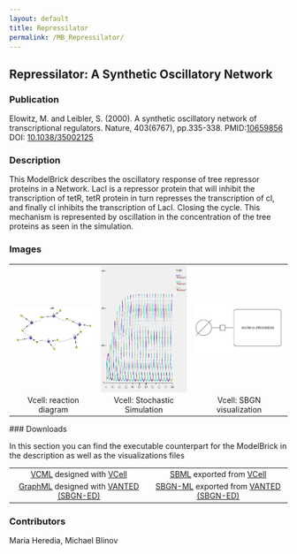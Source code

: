 ```yaml
---
layout: default
title: Repressilator
permalink: /MB_Repressilator/
---
```

## Repressilator: A Synthetic Oscillatory Network

### Publication 
Elowitz, M. and Leibler, S. (2000). A synthetic oscillatory network of transcriptional regulators. Nature, 403(6767), pp.335-338.
 PMID:<a href="https://www.ncbi.nlm.nih.gov/pubmed/?term=10659856">10659856</a>&ensp; 
 DOI: <a href="https://doi.org/10.1038/35002125"> 10.1038/35002125</a><br />

### Description
This ModelBrick describes the oscillatory response of tree repressor proteins in a Network. 
LacI is a repressor protein that will inhibit the transcription of tetR, tetR protein in turn represses the transcription of cI,
and finally cI inhibits the transcription of LacI. Closing the cycle. This mechanism is represented by oscillation in the concentration of the tree proteins as seen in the simulation.

### Images
<center>
 <table> 
 <tr>
  <td align="center" width="280"><a href="https://modelbricks.github.io/images/Vcellimages/repressilator_Vcell_diagram.PNG"><img align="center" src="/images/Vcellimages/repressilator_Vcell_diagram.PNG"/></a></td>
    <td align="center" width="280"><a href="https://modelbricks.github.io/images/Vcellimages/repressilator_Vcell_sim1.PNG"><img align="center" src="/images/Vcellimages/repressilator_Vcell_sim1.PNG" height="230"/></a></td>
   <td align="center" width="280"><a href="https://modelbricks.github.io/images/SBGNfiles/WIP.PNG"><img align="center" src="/images/Vcellimages/WIP.PNG"/></a></td>
 </tr>
 <tr>
  <td align="center"> Vcell: reaction diagram </td>
   <td align="center"> Vcell: Stochastic Simulation </td>
  <td align="center"> Vcell: SBGN visualization </td>
   </tr>
 </table>
</center>
### Downloads 

In this section you can find the executable counterpart for the ModelBrick in the description as well as the visualizations files
<center>
<table> 
 <td align="center"><a href="/modelbricks/VCML_SBMLfiles/Elowitz2000_Repressilator_curated.vcml">VCML</a> designed with <a href="http://vcell.org"> VCell</a>  </td> 
 <td align="center"><a href="/modelbricks/VCML_SBMLfiles/Elowitz2000_Repressilator_curated.xml">SBML</a> exported from <a href="http://vcell.org"> VCell</a>  </td>
 <tr>
    <td align="center" width="33%"><a href="/modelbricks/SBGNexecutablefiles/">GraphML</a> designed with <a href="https://immersive-analytics.infotech.monash.edu/vanted/addons/sbgn-ed/">VANTED (SBGN-ED)</a></td>
    <td align="center" width="33%"><a href="/modelbricks/SBGNexecutablefiles/">SBGN-ML</a> exported from <a href="https://immersive-analytics.infotech.monash.edu/vanted/addons/sbgn-ed/">VANTED (SBGN-ED)</a></td>
 </tr>
 </table>
 </center>
 


### Contributors
Maria Heredia, Michael Blinov
 
